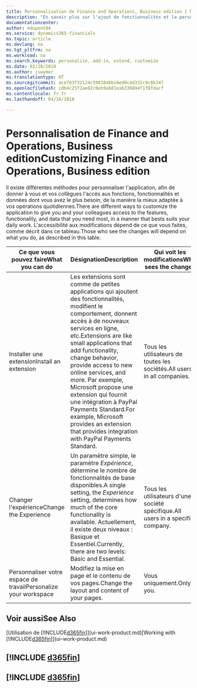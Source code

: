 ```yaml
---
title: Personnalisation de Finance and Operations, Business edition | Microsoft Docs
description: "En savoir plus sur l'ajout de fonctionnalités et la personnalisation de Finance and Operations, Business edition."
documentationcenter: 
author: edupont04
ms.service: dynamics365-financials
ms.topic: article
ms.devlang: na
ms.tgt_pltfrm: na
ms.workload: na
ms.search.keywords: personalize, add-in, extend, customize
ms.date: 02/28/2018
ms.author: jswymer
ms.translationtype: HT
ms.sourcegitcommit: acef03f32124c5983846bc6ed0c4d332c9c8b347
ms.openlocfilehash: cdb4c25f2ae82c0eb9ab81eab336894f1f8fdacf
ms.contentlocale: fr-fr
ms.lasthandoff: 04/16/2018

---
```

# <a name="customizing-finance-and-operations-business-edition"></a><span data-ttu-id="0de70-103">Personnalisation de Finance and Operations, Business edition</span><span class="sxs-lookup"><span data-stu-id="0de70-103">Customizing Finance and Operations, Business edition</span></span>
<!--NAV # Customizing Dynamics NAV -->
<span data-ttu-id="0de70-104">Il existe différentes méthodes pour personnaliser l'application, afin de donner à vous et vos collègues l'accès aux fonctions, fonctionnalités et données dont vous avez le plus besoin, de la manière la mieux adaptée à vos opérations quotidiennes.</span><span class="sxs-lookup"><span data-stu-id="0de70-104">There are different ways to customize the application to give you and your colleagues access to the features, functionality, and data that you need most, in a manner that bests suits your daily work.</span></span> <span data-ttu-id="0de70-105">L'accessibilité aux modifications dépend de ce que vous faites, comme décrit dans ce tableau.</span><span class="sxs-lookup"><span data-stu-id="0de70-105">Those who see the changes will depend on what you do, as described in this table.</span></span>


|      <span data-ttu-id="0de70-106">Ce que vous pouvez faire</span><span class="sxs-lookup"><span data-stu-id="0de70-106">What you can do</span></span>       |                                                                                                              <span data-ttu-id="0de70-107">Désignation</span><span class="sxs-lookup"><span data-stu-id="0de70-107">Description</span></span>                                                                                                               |       <span data-ttu-id="0de70-108">Qui voit les modifications</span><span class="sxs-lookup"><span data-stu-id="0de70-108">Who sees the changes</span></span>       |                                       <span data-ttu-id="0de70-109">Plus d'informations</span><span class="sxs-lookup"><span data-stu-id="0de70-109">More information</span></span>                                       |
|----------------------------|----------------------------------------------------------------------------------------------------------------------------------------------------------------------------------------------------------------------------------------|----------------------------------|----------------------------------------------------------------------------------------------|
|    <span data-ttu-id="0de70-110">Installer une extension</span><span class="sxs-lookup"><span data-stu-id="0de70-110">Install an extension</span></span>    | <span data-ttu-id="0de70-111">Les extensions sont comme de petites applications qui ajoutent des fonctionnalités, modifient le comportement, donnent accès à de nouveaux services en ligne, etc.</span><span class="sxs-lookup"><span data-stu-id="0de70-111">Extensions are like small applications that add functionality, change behavior, provide access to new online services, and more.</span></span> <span data-ttu-id="0de70-112">Par exemple, Microsoft propose une extension qui fournit une intégration à PayPal Payments Standard.</span><span class="sxs-lookup"><span data-stu-id="0de70-112">For example, Microsoft provides an extension that provides integration with PayPal Payments Standard.</span></span> |   <span data-ttu-id="0de70-113">Tous les utilisateurs de toutes les sociétés.</span><span class="sxs-lookup"><span data-stu-id="0de70-113">All users in all companies.</span></span>    |                       [<span data-ttu-id="0de70-114">Personnalisation à l'aide d'extensions</span><span class="sxs-lookup"><span data-stu-id="0de70-114">Customizing Using Extensions</span></span>](ui-extensions.md)                       |
|   <span data-ttu-id="0de70-115">Changer l'expérience</span><span class="sxs-lookup"><span data-stu-id="0de70-115">Change the Experience</span></span>    |                                     <span data-ttu-id="0de70-116">Un paramètre simple, le paramètre *Expérience*, détermine le nombre de fonctionnalités de base disponibles.</span><span class="sxs-lookup"><span data-stu-id="0de70-116">A single setting, the *Experience* setting, determines how much of the core functionality is available.</span></span> <span data-ttu-id="0de70-117">Actuellement, il existe deux niveaux : Basique et Essentiel.</span><span class="sxs-lookup"><span data-stu-id="0de70-117">Currently, there are two levels: Basic and Essential.</span></span>                                      | <span data-ttu-id="0de70-118">Tous les utilisateurs d'une société spécifique.</span><span class="sxs-lookup"><span data-stu-id="0de70-118">All users in a specific company.</span></span> | <span data-ttu-id="0de70-119">[Personnalisation de votre expérience [!INCLUDE[d365fin](includes/d365fin_md.md)]](ui-experiences.md)</span><span class="sxs-lookup"><span data-stu-id="0de70-119">[Customizing Your [!INCLUDE[d365fin](includes/d365fin_md.md)] Experience](ui-experiences.md)</span></span> |
| <span data-ttu-id="0de70-120">Personnaliser votre espace de travail</span><span class="sxs-lookup"><span data-stu-id="0de70-120">Personalize your workspace</span></span> |                                                                                              <span data-ttu-id="0de70-121">Modifiez la mise en page et le contenu de vos pages.</span><span class="sxs-lookup"><span data-stu-id="0de70-121">Change the layout and content of your pages.</span></span>                                                                                              |            <span data-ttu-id="0de70-122">Vous uniquement.</span><span class="sxs-lookup"><span data-stu-id="0de70-122">Only you.</span></span>             |                  [<span data-ttu-id="0de70-123">Personnalisation de votre espace de travail</span><span class="sxs-lookup"><span data-stu-id="0de70-123">Personalizing Your Workspace</span></span>](ui-personalization-user.md)                  |

## <a name="see-also"></a><span data-ttu-id="0de70-124">Voir aussi</span><span class="sxs-lookup"><span data-stu-id="0de70-124">See Also</span></span>
<span data-ttu-id="0de70-125">[Utilisation de [!INCLUDE[d365fin](includes/d365fin_md.md)]](ui-work-product.md)</span><span class="sxs-lookup"><span data-stu-id="0de70-125">[Working with [!INCLUDE[d365fin](includes/d365fin_md.md)]](ui-work-product.md)</span></span>  

## [!INCLUDE [d365fin](includes/free_trial_md.md)]  
## [!INCLUDE [d365fin](includes/training_link_md.md)]

